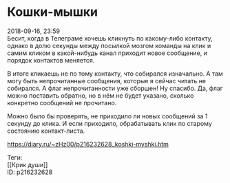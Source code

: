 Кошки-мышки
============

   
 2018-09-16, 23:59   
  Бесит, когда в Телеграме хочешь кликнуть по какому-либо контакту, однако в долю секунды между посылкой мозгом команды на клик и самим кликом в какой-нибудь канал приходит новое сообщение, и порядок контактов меняется.   
   
 В итоге кликаешь не по тому контакту, что собирался изначально. А там могу быть непрочитанные сообщения, которые я сейчас читать не собирался. А флаг непрочитанности уже сборшен! Ну спасибо. Да, флаг можно поставить обратно, но в нём не будет указано, сколько конкретно сообщений не прочитано.   
   
 Можно было бы проверять, не приходило ли новых сообщений за 1 секунду до клика. И если приходило, обрабатывать клик по старому состоянию контакт-листа.   
    
 <https://diary.ru/~zHz00/p216232628_koshki-myshki.htm>   
   
 Теги:   
 [[Крик души]]   
 ID: p216232628